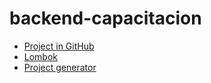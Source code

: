 # backend-capacitacion
* [Project in GitHub](https://github.com/jhonnnier/backend-capacitacion)
* [Lombok](https://projectlombok.org/)
* [Project generator](https://start.spring.io/)